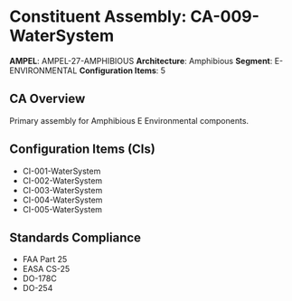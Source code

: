 # Constituent Assembly: CA-009-WaterSystem

**AMPEL**: AMPEL-27-AMPHIBIOUS
**Architecture**: Amphibious
**Segment**: E-ENVIRONMENTAL
**Configuration Items**: 5

## CA Overview
Primary assembly for Amphibious E Environmental components.

## Configuration Items (CIs)
- CI-001-WaterSystem
- CI-002-WaterSystem
- CI-003-WaterSystem
- CI-004-WaterSystem
- CI-005-WaterSystem

## Standards Compliance
- FAA Part 25
- EASA CS-25
- DO-178C
- DO-254
